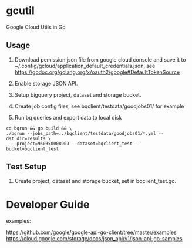 # gcutil

Google Cloud Utils in Go

## Usage

1. Download pemission json file from google cloud console and save it to ~/.config/gcloud/application_default_credentials.json, see <https://godoc.org/golang.org/x/oauth2/google#DefaultTokenSource>

1. Enable storage JSON API.

1. Setup bigquery project, dataset and storage bucket.

1. Create job config files, see bqclient/testdata/goodjobs01/ for example

1. Run bq queries and export data to local disk

  ```
  cd bqrun && go build && \
  ./bqrun --jobs_path=../bqclient/testdata/goodjobs01/*.yml --dst_dir=results \
    --project=950350008903 --dataset=bqclient_test --bucket=bqclient_test
  ```

## Test Setup

  1. Create project, dataset and storage bucket, set in bqclient_test.go.

# Developer Guide

examples:

https://github.com/google/google-api-go-client/tree/master/examples
https://cloud.google.com/storage/docs/json_api/v1/json-api-go-samples
